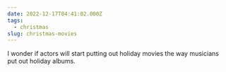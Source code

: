 ```yaml
---
date: 2022-12-17T04:41:02.000Z
tags:
  - christmas
slug: christmas-movies
---
```

I wonder if actors will start putting out holiday movies the way musicians put out holiday albums.